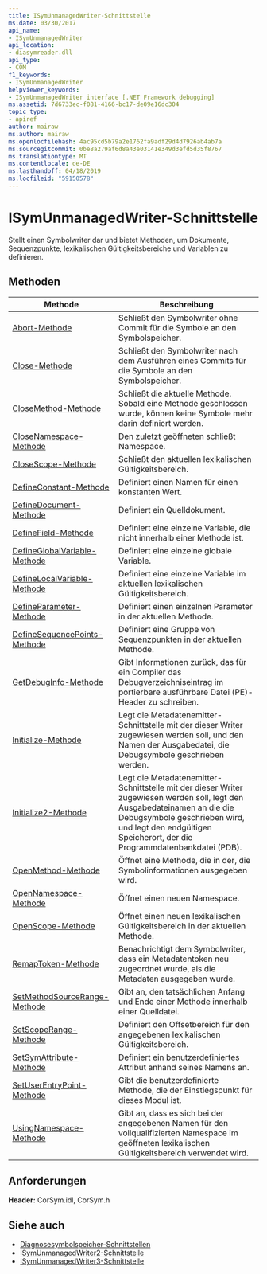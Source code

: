 ```yaml
---
title: ISymUnmanagedWriter-Schnittstelle
ms.date: 03/30/2017
api_name:
- ISymUnmanagedWriter
api_location:
- diasymreader.dll
api_type:
- COM
f1_keywords:
- ISymUnmanagedWriter
helpviewer_keywords:
- ISymUnmanagedWriter interface [.NET Framework debugging]
ms.assetid: 7d6733ec-f081-4166-bc17-de09e16dc304
topic_type:
- apiref
author: mairaw
ms.author: mairaw
ms.openlocfilehash: 4ac95cd5b79a2e1762fa9adf29d4d7926ab4ab7a
ms.sourcegitcommit: 0be8a279af6d8a43e03141e349d3efd5d35f8767
ms.translationtype: MT
ms.contentlocale: de-DE
ms.lasthandoff: 04/18/2019
ms.locfileid: "59150578"
---
```

# <a name="isymunmanagedwriter-interface"></a>ISymUnmanagedWriter-Schnittstelle
Stellt einen Symbolwriter dar und bietet Methoden, um Dokumente, Sequenzpunkte, lexikalischen Gültigkeitsbereiche und Variablen zu definieren.  
  
## <a name="methods"></a>Methoden  
  
|Methode|Beschreibung|  
|------------|-----------------|  
|[Abort-Methode](../../../../docs/framework/unmanaged-api/diagnostics/isymunmanagedwriter-abort-method.md)|Schließt den Symbolwriter ohne Commit für die Symbole an den Symbolspeicher.|  
|[Close-Methode](../../../../docs/framework/unmanaged-api/diagnostics/isymunmanagedwriter-close-method.md)|Schließt den Symbolwriter nach dem Ausführen eines Commits für die Symbole an den Symbolspeicher.|  
|[CloseMethod-Methode](../../../../docs/framework/unmanaged-api/diagnostics/isymunmanagedwriter-closemethod-method.md)|Schließt die aktuelle Methode. Sobald eine Methode geschlossen wurde, können keine Symbole mehr darin definiert werden.|  
|[CloseNamespace-Methode](../../../../docs/framework/unmanaged-api/diagnostics/isymunmanagedwriter-closenamespace-method.md)|Den zuletzt geöffneten schließt Namespace.|  
|[CloseScope-Methode](../../../../docs/framework/unmanaged-api/diagnostics/isymunmanagedwriter-closescope-method.md)|Schließt den aktuellen lexikalischen Gültigkeitsbereich.|  
|[DefineConstant-Methode](../../../../docs/framework/unmanaged-api/diagnostics/isymunmanagedwriter-defineconstant-method.md)|Definiert einen Namen für einen konstanten Wert.|  
|[DefineDocument-Methode](../../../../docs/framework/unmanaged-api/diagnostics/isymunmanagedwriter-definedocument-method.md)|Definiert ein Quelldokument.|  
|[DefineField-Methode](../../../../docs/framework/unmanaged-api/diagnostics/isymunmanagedwriter-definefield-method.md)|Definiert eine einzelne Variable, die nicht innerhalb einer Methode ist.|  
|[DefineGlobalVariable-Methode](../../../../docs/framework/unmanaged-api/diagnostics/isymunmanagedwriter-defineglobalvariable-method.md)|Definiert eine einzelne globale Variable.|  
|[DefineLocalVariable-Methode](../../../../docs/framework/unmanaged-api/diagnostics/isymunmanagedwriter-definelocalvariable-method.md)|Definiert eine einzelne Variable im aktuellen lexikalischen Gültigkeitsbereich.|  
|[DefineParameter-Methode](../../../../docs/framework/unmanaged-api/diagnostics/isymunmanagedwriter-defineparameter-method.md)|Definiert einen einzelnen Parameter in der aktuellen Methode.|  
|[DefineSequencePoints-Methode](../../../../docs/framework/unmanaged-api/diagnostics/isymunmanagedwriter-definesequencepoints-method.md)|Definiert eine Gruppe von Sequenzpunkten in der aktuellen Methode.|  
|[GetDebugInfo-Methode](../../../../docs/framework/unmanaged-api/diagnostics/isymunmanagedwriter-getdebuginfo-method.md)|Gibt Informationen zurück, das für ein Compiler das Debugverzeichniseintrag im portierbare ausführbare Datei (PE)-Header zu schreiben.|  
|[Initialize-Methode](../../../../docs/framework/unmanaged-api/diagnostics/isymunmanagedwriter-initialize-method.md)|Legt die Metadatenemitter-Schnittstelle mit der dieser Writer zugewiesen werden soll, und den Namen der Ausgabedatei, die Debugsymbole geschrieben werden.|  
|[Initialize2-Methode](../../../../docs/framework/unmanaged-api/diagnostics/isymunmanagedwriter-initialize2-method.md)|Legt die Metadatenemitter-Schnittstelle mit der dieser Writer zugewiesen werden soll, legt den Ausgabedateinamen an die die Debugsymbole geschrieben wird, und legt den endgültigen Speicherort, der die Programmdatenbankdatei (PDB).|  
|[OpenMethod-Methode](../../../../docs/framework/unmanaged-api/diagnostics/isymunmanagedwriter-openmethod-method.md)|Öffnet eine Methode, die in der, die Symbolinformationen ausgegeben wird.|  
|[OpenNamespace-Methode](../../../../docs/framework/unmanaged-api/diagnostics/isymunmanagedwriter-opennamespace-method.md)|Öffnet einen neuen Namespace.|  
|[OpenScope-Methode](../../../../docs/framework/unmanaged-api/diagnostics/isymunmanagedwriter-openscope-method.md)|Öffnet einen neuen lexikalischen Gültigkeitsbereich in der aktuellen Methode.|  
|[RemapToken-Methode](../../../../docs/framework/unmanaged-api/diagnostics/isymunmanagedwriter-remaptoken-method.md)|Benachrichtigt dem Symbolwriter, dass ein Metadatentoken neu zugeordnet wurde, als die Metadaten ausgegeben wurde.|  
|[SetMethodSourceRange-Methode](../../../../docs/framework/unmanaged-api/diagnostics/isymunmanagedwriter-setmethodsourcerange-method.md)|Gibt an, den tatsächlichen Anfang und Ende einer Methode innerhalb einer Quelldatei.|  
|[SetScopeRange-Methode](../../../../docs/framework/unmanaged-api/diagnostics/isymunmanagedwriter-setscoperange-method.md)|Definiert den Offsetbereich für den angegebenen lexikalischen Gültigkeitsbereich.|  
|[SetSymAttribute-Methode](../../../../docs/framework/unmanaged-api/diagnostics/isymunmanagedwriter-setsymattribute-method.md)|Definiert ein benutzerdefiniertes Attribut anhand seines Namens an.|  
|[SetUserEntryPoint-Methode](../../../../docs/framework/unmanaged-api/diagnostics/isymunmanagedwriter-setuserentrypoint-method.md)|Gibt die benutzerdefinierte Methode, die der Einstiegspunkt für dieses Modul ist.|  
|[UsingNamespace-Methode](../../../../docs/framework/unmanaged-api/diagnostics/isymunmanagedwriter-usingnamespace-method.md)|Gibt an, dass es sich bei der angegebenen Namen für den vollqualifizierten Namespace im geöffneten lexikalischen Gültigkeitsbereich verwendet wird.|  
  
## <a name="requirements"></a>Anforderungen  
 **Header:** CorSym.idl, CorSym.h  
  
## <a name="see-also"></a>Siehe auch

- [Diagnosesymbolspeicher-Schnittstellen](../../../../docs/framework/unmanaged-api/diagnostics/diagnostics-symbol-store-interfaces.md)
- [ISymUnmanagedWriter2-Schnittstelle](../../../../docs/framework/unmanaged-api/diagnostics/isymunmanagedwriter2-interface.md)
- [ISymUnmanagedWriter3-Schnittstelle](../../../../docs/framework/unmanaged-api/diagnostics/isymunmanagedwriter3-interface.md)

